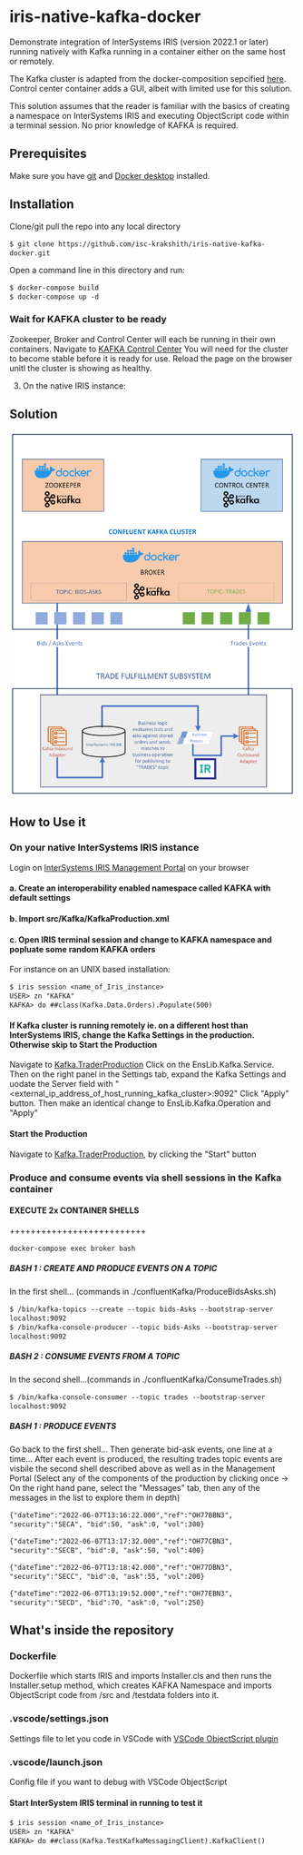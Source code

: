 # iris-native-kafka-docker
Demonstrate integration of InterSystems IRIS (version 2022.1 or later) running natively with Kafka running in a container either on the same host or remotely. 

The Kafka cluster is adapted from the docker-composition sepcified [here](https://developer.confluent.io/quickstart/kafka-docker/). Control center container adds a GUI, albeit with limited use for this solution.

This solution assumes that the reader is familiar with the basics of creating a namespace on InterSystems IRIS and executing ObjectScript code within a terminal session. No prior knowledge of KAFKA is required.

## Prerequisites
Make sure you have [git](https://git-scm.com/book/en/v2/Getting-Started-Installing-Git) and [Docker desktop](https://www.docker.com/products/docker-desktop) installed.

## Installation 

Clone/git pull the repo into any local directory

```
$ git clone https://github.com/isc-krakshith/iris-native-kafka-docker.git
```
Open a command line in this directory and run:
```
$ docker-compose build
$ docker-compose up -d
```
### Wait for KAFKA cluster to be ready
Zookeeper, Broker and Control Center will each be running in their own containers. Navigate to [KAFKA Control Center](http://<host_running_container>:9021)
You will need for the cluster to become stable before it is ready for use. Reload the page on the browser unitl the cluster is showing as healthy.

3. On the native IRIS instance:

## Solution
![Architecture Diagram](./Images/KafkaContainerNativeIRISArchitecture.png)

## How to Use it
### On your native InterSystems IRIS instance
Login on [InterSystems IRIS Management Portal](http://<ip_address_of_iris>:<webserver_port_of_iris>/csp/sys/UtilHome.csp) on your browser
#### a. Create an interoperability enabled namespace called KAFKA with default settings
#### b. Import src/Kafka/KafkaProduction.xml
#### c. Open IRIS terminal session and change to KAFKA namespace and popluate some random KAFKA orders
For instance on an UNIX based installation:
```
$ iris session <name_of_Iris_instance>
USER> zn "KAFKA"
KAFKA> do ##class(Kafka.Data.Orders).Populate(500)
```
#### If Kafka cluster is running remotely ie. on a different host than InterSystems IRIS, change the Kafka Settings in the production. Otherwise skip to Start the Production
Navigate to [Kafka.TraderProduction](http://<ip_address_of_iris>:<webserver_port_of_iris>/csp/kafka/EnsPortal.ProductionConfig.zen?PRODUCTION=Kafka.TraderProduction)
Click on the EnsLib.Kafka.Service. Then on the right panel in the Settings tab, expand the Kafka Settings and uodate the Server field with "<external_ip_address_of_host_running_kafka_cluster>:9092"
Click "Apply" button.
Then make an identical change to EnsLib.Kafka.Operation and "Apply"
#### Start the Production
Navigate to [Kafka.TraderProduction](http://<ip_address_of_iris>:<webserver_port_of_iris>/csp/kafka/EnsPortal.ProductionConfig.zen?PRODUCTION=Kafka.TraderProduction), by clicking the "Start" button
### Produce and consume events via shell sessions in the Kafka container
#### EXECUTE 2x CONTAINER SHELLS
++++++++++++++++++++++++++
```
docker-compose exec broker bash
```
##### BASH 1 : CREATE AND PRODUCE EVENTS ON A TOPIC
In the first shell... (commands in ./confluentKafka/ProduceBidsAsks.sh)
```
$ /bin/kafka-topics --create --topic bids-Asks --bootstrap-server localhost:9092
$ /bin/kafka-console-producer --topic bids-Asks --bootstrap-server localhost:9092
```
##### BASH 2 : CONSUME EVENTS FROM A TOPIC
In the second shell...(commands in ./confluentKafka/ConsumeTrades.sh)
```
$ /bin/kafka-console-consumer --topic trades --bootstrap-server localhost:9092
```
##### BASH 1 : PRODUCE EVENTS
Go back to the first shell...
Then generate bid-ask events, one line at a time... After each event is produced, the resulting trades topic events are visbile the second shell described above as well as in the Management Portal (Select any of the components of the production by clicking once -> On the right hand pane, select the "Messages" tab, then any of the messages in the list to explore them in depth)
```
{"dateTime":"2022-06-07T13:16:22.000","ref":"OH77BBN3", "security":"SECA", "bid":50, "ask":0, "vol":300}
```
```
{"dateTime":"2022-06-07T13:17:32.000","ref":"OH77CBN3", "security":"SECB", "bid":0, "ask":50, "vol":400}
```
```
{"dateTime":"2022-06-07T13:18:42.000","ref":"OH77DBN3", "security":"SECC", "bid":0, "ask":55, "vol":200}
```
```
{"dateTime":"2022-06-07T13:19:52.000","ref":"OH77EBN3", "security":"SECD", "bid":70, "ask":0, "vol":250}
```
## What's inside the repository

### Dockerfile

Dockerfile which starts IRIS and imports Installer.cls and then runs the Installer.setup method, which creates KAFKA Namespace and imports ObjectScript code from /src and /testdata folders into it.

### .vscode/settings.json

Settings file to let you code in VSCode with [VSCode ObjectScript plugin](https://intersystems-community.github.io/vscode-objectscript/)

### .vscode/launch.json
Config file if you want to debug with VSCode ObjectScript

#### Start InterSystem IRIS terminal in running to test it
```
$ iris session <name_of_Iris_instance>
USER> zn "KAFKA"
KAFKA> do ##class(Kafka.TestKafkaMessagingClient).KafkaClient()
```